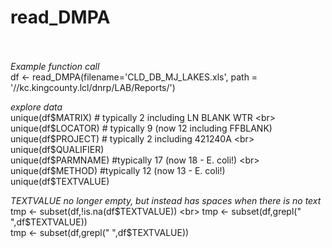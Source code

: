 # read_DMPA <br><br>

*Example function call*  <br>
df <- read_DMPA(filename='CLD_DB_MJ_LAKES.xls', path = '//kc.kingcounty.lcl/dnrp/LAB/Reports/')  <br>

*explore data* <br>
unique(df$MATRIX) # typically 2 including LN BLANK WTR  <br>
unique(df$LOCATOR) # typically 9 (now 12 including FFBLANK)  <br>
unique(df$PROJECT) # typically 2 including 421240A  <br>
unique(df$QUALIFIER)  <br> 
unique(df$PARMNAME) #typically 17 (now 18 - E. coli!)  <br>
unique(df$METHOD) #typically 12 (now 13 - E. coli!)  <br>
unique(df$TEXTVALUE)  <br>


*TEXTVALUE no longer empty, but instead has spaces when there is no text* <br>
tmp <- subset(df,!is.na(df$TEXTVALUE))  <br>
tmp <- subset(df,grepl("  ",df$TEXTVALUE))  <br>
tmp <- subset(df,grepl(" ",df$TEXTVALUE))
